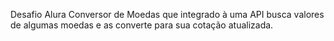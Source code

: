 Desafio Alura
Conversor de Moedas que integrado à uma API busca valores de algumas moedas e as converte para sua cotação atualizada.
